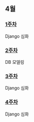 ## 4월

### [1주차](https://github.com/Imseongjoo/TIL/tree/master/2023_04/Week_01)

Django 심화

### [2주차](https://github.com/Imseongjoo/TIL/tree/master/2023_04/Week_02)

DB 모델링

### [3주차](https://github.com/Imseongjoo/TIL/tree/master/2023_04/Week_03)

Django 심화

### [4주차](https://github.com/Imseongjoo/TIL/tree/master/2023_04/Week_04)

Django 심화
